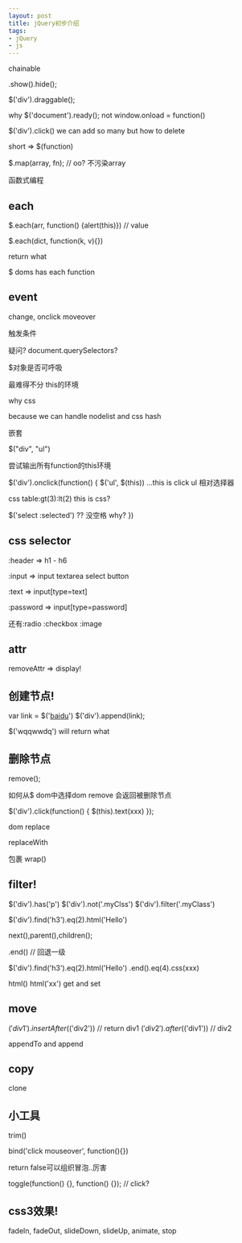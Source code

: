 ```yaml
---
layout: post
title: jQuery初步介绍
tags:
- jQuery
- js
---
```


chainable

.show().hide();

$('div').draggable();

why $('document').ready(); not window.onload = function()

$('div').click() we can add so many  but how to delete

short => $(function)

$.map(array, fn); // oo? 不污染array

函数式编程

each
----------

$.each(arr, function() {alert(this)}) // value

$.each(dict, function(k, v){})

return what

$ doms has each function


event
----
change, onclick moveover

触发条件

疑问?  document.querySelectors?

$对象是否可呼吸

最难得不分 this的环境

why css

because we can handle nodelist and css hash

嵌套

$("div", "ul")

尝试输出所有function的this环境

$('div').onclick(function() {
  $('ul', $(this)) ...this is click ul  相对选择器

css table:gt(3):lt(2)  this is css?

$('select :selected') ??  没空格  why?
})



css selector
-----
:header  => h1 - h6

:input => input textarea select button

:text => input[type=text]

:password => input[type=password]

还有:radio :checkbox  :image

attr
-------
removeAttr  => display!

创建节点!
-------
var link = $('<a href="xxxx">baidu</a>')
$('div').append(link);

$('wqqwwdq') will return what

删除节点
----
remove();

如何从$ dom中选择dom  remove 会返回被删除节点

$('div').click(function() {
  $(this).text(xxx)
});

dom replace

replaceWith

包裹
wrap()


filter!
----

$('div').has('p')
$('div').not('.myClss')
$('div').filter('.myClass')

$('div').find('h3').eq(2).html('Hello')

next(),parent(),children();


.end() // 回退一级


$('div').find('h3').eq(2).html('Hello')
          .end().eq(4).css(xxx)

html() html('xx')  get and set

move
---

$('div1').insertAfter($('div2')) // return div1
$('div2').after($('div1')) // div2

appendTo and  append

copy
----

clone

小工具
---

trim()

  bind('click mouseover', function(){})

  return false可以组织冒泡..厉害

toggle(function() {}, function() {}); // click?

css3效果!
----
fadeIn, fadeOut, slideDown, slideUp, animate, stop
